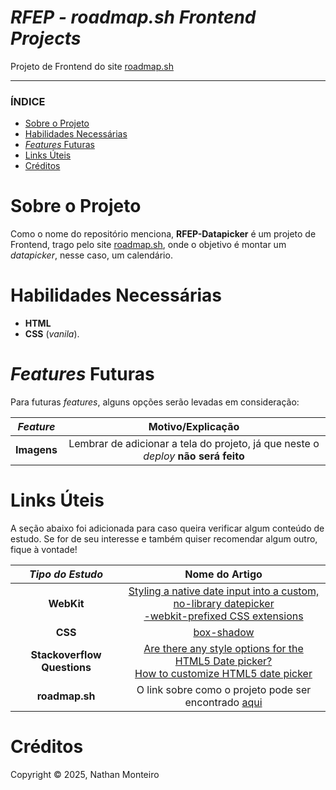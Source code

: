 # *RFEP - roadmap.sh Frontend Projects*
Projeto de Frontend do site <a href="https://roadmap.sh/">roadmap.sh</a>

---

### ÍNDICE

* [Sobre o Projeto](#about)
* [Habilidades Necessárias](#abilities)
* [*Features* Futuras](#fut-feats)
* [Links Úteis](#links)
* [Créditos](#credits)


<h1 id="about">Sobre o Projeto</h1>

Como o nome do repositório menciona, **RFEP-Datapicker** é um projeto de Frontend, trago pelo site <a href="https://roadmap.sh/">roadmap.sh</a>, onde o objetivo é montar um *datapicker*, nesse caso, um calendário.


<h1 id="abilities"> Habilidades Necessárias </h1>

  - **HTML**
  - **CSS** (*vanila*).


<h1 id="fut-feats"> <em>Features</em> Futuras </h1>

Para futuras <em>features</em>, alguns opções serão levadas em consideração:

*Feature* | Motivo/Explicação
:---------: | :------:
**Imagens** | Lembrar de adicionar a tela do projeto, já que neste o _deploy_ **não será feito**

<!--
<h1 id="key-requirements"> Requisitos Chave </h1>

O projeto nos informa sobre alguns requisitos importantes a serem seguidos, como:

Requisito | Explicação
:---------: | :------:
**HTML Semântico** | Usar as tags HTML semanticamente corretas para estruturar o site
**SEO Meta Tags** | Incluir meta tags essenciais para o SEO (Search Engine Optimization)
**EEstrutura** | Estruturar o site para que seja fácil estilizá-lo depois
**Páginas** | Aprender a criar diversas páginas no seu website
-->

<h1 id="links"> Links Úteis </h1>


A seção abaixo foi adicionada para caso queira verificar algum conteúdo de estudo. Se for de seu interesse e também quiser recomendar algum outro, fique à vontade!

*Tipo do Estudo* | Nome do Artigo
:---------: | :------:
**WebKit** | <a href="https://dev.to/codeclown/styling-a-native-date-input-into-a-custom-no-library-datepicker-2in">Styling a native date input into a custom, no-library datepicker</a> <br> <a href="https://developer.mozilla.org/en-US/docs/Web/CSS/WebKit_Extensions">-webkit-prefixed CSS extensions</a>
**CSS** | <a href="https://developer.mozilla.org/pt-BR/docs/Web/CSS/box-shadow">box-shadow</a>
**Stackoverflow Questions** | <a href="https://stackoverflow.com/questions/14946091/are-there-any-style-options-for-the-html5-date-picker">Are there any style options for the HTML5 Date picker?</a> <br> <a href="https://stackoverflow.com/questions/69006982/how-to-customize-html5-date-picker">How to customize HTML5 date picker</a>
**roadmap.sh** | O link sobre como o projeto pode ser encontrado <a href="https://roadmap.sh/projects/datepicker-ui">aqui</a>

<h1 id="credits"> Créditos </h1>

Copyright © 2025, Nathan Monteiro
